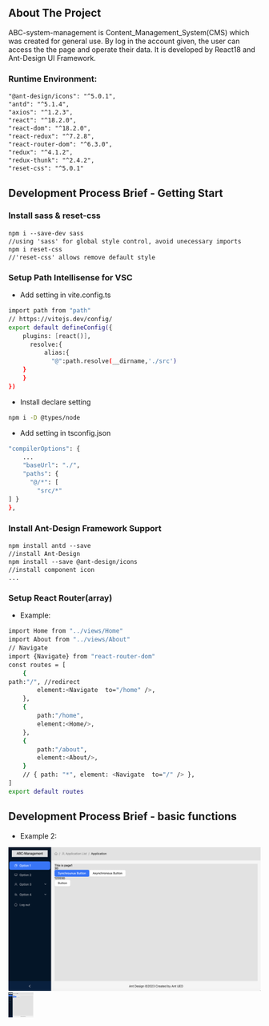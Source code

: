 ## About The Project
ABC-system-management is Content_Management_System(CMS) which was created for general use. By log in the account given, the user can access the the page and operate their data. It is developed by React18 and Ant-Design UI Framework. 
### Runtime Environment:
    "@ant-design/icons": "^5.0.1",
    "antd": "^5.1.4",
    "axios": "^1.2.3",
    "react": "^18.2.0",
    "react-dom": "^18.2.0",
    "react-redux": "^7.2.8",
    "react-router-dom": "^6.3.0",
    "redux": "^4.1.2",
    "redux-thunk": "^2.4.2",
    "reset-css": "^5.0.1"

## Development Process Brief - Getting Start
### Install sass & reset-css 
	npm i --save-dev sass
	//using 'sass' for global style control, avoid unecessary imports  
	npm i reset-css
	//'reset-css' allows remove default style
### Setup Path Intellisense for VSC
- Add setting in vite.config.ts
```sh
import path from "path"
// https://vitejs.dev/config/
export default defineConfig({
    plugins: [react()],
      resolve:{
          alias:{
      	    "@":path.resolve(__dirname,'./src')
	} 
    }
})
```
- Install declare setting
```sh 
npm i -D @types/node
```
- Add setting in tsconfig.json
```sh
"compilerOptions": {
    ...
    "baseUrl": "./",
    "paths": {
      "@/*": [
        "src/*"
] }
},
```
### Install Ant-Design Framework Support
	npm install antd --save
	//install Ant-Design
	npm install --save @ant-design/icons
	//install component icon
	...
### Setup React Router(array)
- Example:
```sh
import Home from "../views/Home"
import About from "../views/About"
// Navigate
import {Navigate} from "react-router-dom"
const routes = [
    {
path:"/", //redirect
        element:<Navigate  to="/home" />,
    },
    {
        path:"/home",
        element:<Home/>,
    },
    {
        path:"/about",
        element:<About/>,
    }
    // { path: "*", element: <Navigate  to="/" /> },
]
export default routes
```
## Development Process Brief - basic functions
- Example 2:

![Alt text](src/image/screenshots/overall.png?raw=true "Title")
<img src="src/image/screenshots/overall.png" width="50" height="50">




<!-- MARKDOWN LINKS & IMAGES -->
<!-- https://www.markdownguide.org/basic-syntax/#reference-style-links -->
[product-screenshot]: images/screenshot.png
